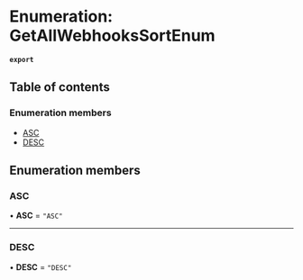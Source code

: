 # Enumeration: GetAllWebhooksSortEnum

**`export`**

## Table of contents

### Enumeration members

- [ASC](GetAllWebhooksSortEnum.md#asc)
- [DESC](GetAllWebhooksSortEnum.md#desc)

## Enumeration members

### ASC

• **ASC** = `"ASC"`

___

### DESC

• **DESC** = `"DESC"`
